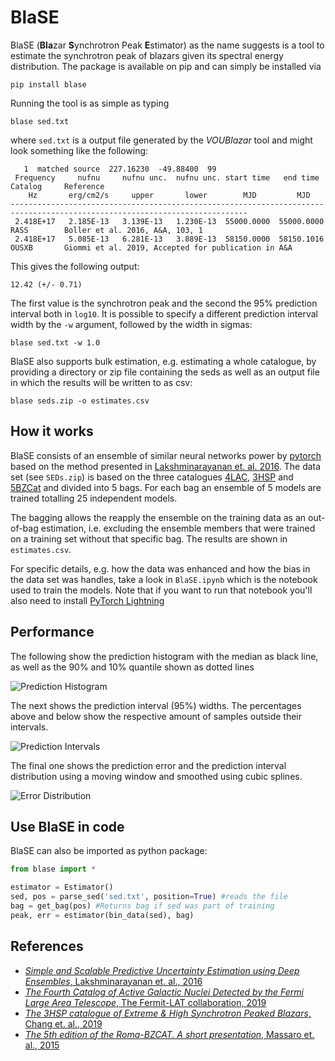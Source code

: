 # BlaSE

BlaSE (**Bla**zar **S**ynchrotron Peak **E**stimator) as the name suggests is a tool to estimate the
synchrotron peak of blazars given its spectral energy distribution. The package is available on pip
and can simply be installed via

```
pip install blase
```

Running the tool is as simple as typing

```
blase sed.txt
```

where `sed.txt` is a output file generated by the *VOUBlazar* tool and might look something like the following:

```
   1  matched source  227.16230  -49.88400  99
 Frequency     nufnu     nufnu unc.  nufnu unc. start time   end time   Catalog     Reference
    Hz       erg/cm2/s     upper       lower        MJD         MJD   
---------------------------------------------------------------------------------------------------------------------------
 2.418E+17   2.185E-13   3.139E-13   1.230E-13  55000.0000  55000.0000  RASS        Boller et al. 2016, A&A, 103, 1                                                                                                                                                                         
 2.418E+17   5.085E-13   6.281E-13   3.889E-13  58150.0000  58150.1016  OUSXB       Giommi et al. 2019, Accepted for publication in A&A  
```

This gives the following output:

```
12.42 (+/- 0.71)
```

The first value is the synchrotron peak and the second the 95% prediction interval both in `log10`. It is possible to specify a different prediction interval width by the `-w` argument, followed by the width in sigmas:

```
blase sed.txt -w 1.0
```

BlaSE also supports bulk estimation, e.g. estimating a whole catalogue, by providing a directory or zip file containing
the seds as well as an output file in which the results will be written to as csv:

```
blase seds.zip -o estimates.csv
```

## How it works

BlaSE consists of an ensemble of similar neural networks power by [pytorch](https://pytorch.org/) based on the method presented in 
[Lakshminarayanan et. al. 2016][2]. The data set (see `SEDs.zip`) is based on the three catalogues [4LAC][3], [3HSP][4]
and [5BZCat][5] and divided into 5 bags. For each bag an ensemble of 5 models are trained totalling 25 independent models.

The bagging allows the reapply the ensemble on the training data as an out-of-bag estimation, i.e. excluding the
ensemble members that were trained on a training set without that specific bag. The results are shown in `estimates.csv`.

For specific details, e.g. how the data was enhanced and how the bias in the data set was handles, take a look in
`BlaSE.ipynb` which is the notebook used to train the models. Note that if you want to run that notebook you'll also
need to install [PyTorch Lightning](https://www.pytorchlightning.ai/)

## Performance

The following show the prediction histogram with the median as black line, as well as the 90% and 10% quantile shown as
dotted lines

![Prediction Histogram](img/hist.png)

The next shows the prediction interval (95%) widths. The percentages above and below show the respective amount of samples
outside their intervals.

![Prediction Intervals](img/pred_int.png)

The final one shows the prediction error and the prediction interval distribution using a moving window and smoothed using cubic splines.

![Error Distribution](img/error.png)

## Use BlaSE in code

BlaSE can also be imported as python package:

```python
from blase import *

estimator = Estimator()
sed, pos = parse_sed('sed.txt', position=True) #reads the file
bag = get_bag(pos) #Returns bag if sed was part of training
peak, err = estimator(bin_data(sed), bag)
```

## References

- [*Simple and Scalable Predictive Uncertainty Estimation using Deep Ensembles*, Lakshminarayanan et. al., 2016][2]
- [*The Fourth Catalog of Active Galactic Nuclei Detected by the Fermi Large Area Telescope*, The Fermit-LAT collaboration, 2019][3]
- [*The 3HSP catalogue of Extreme & High Synchrotron Peaked Blazars*, Chang et. al., 2019][4]
- [*The 5th edition of the Roma-BZCAT. A short presentation*, Massaro et. al., 2015][5]

[2]: https://arxiv.org/abs/1612.01474 "Lakshminarayanan et. al., 2016"
[3]: https://arxiv.org/abs/1905.10771 "The Fermit-LAT collaboration, 2019"
[4]: https://arxiv.org/abs/1909.08279 "Chang et. al., 2019"
[5]: https://www.ssdc.asi.it/bzcat/ "Massaro et. al. 2015"
